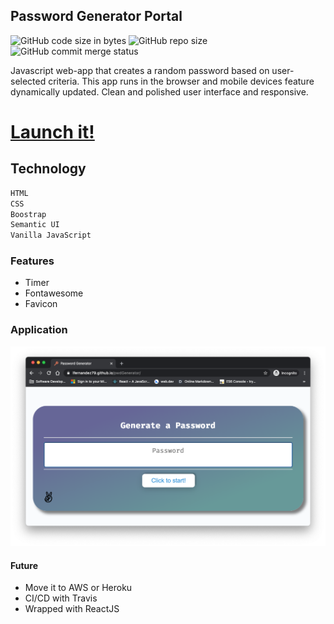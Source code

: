 ## Password Generator Portal

![GitHub code size in bytes](https://img.shields.io/github/languages/code-size/lfernandez79/pwdGenerator)
![GitHub repo size](https://img.shields.io/github/repo-size/lfernandez79/pwdGenerator?color=orange&logo=javascript)
![GitHub commit merge status](https://img.shields.io/github/commit-status/lfernandez79/pwdGenerator/master/d65997ca00043d42e1fb834c57fa22cde8b9e339)

Javascript web-app that creates a random password based on user-selected criteria. This app runs in the browser and mobile devices feature dynamically updated. Clean and polished user interface and responsive.

# [Launch it!](https://lfernandez79.github.io/pwdGenerator/)

## Technology

```sh
HTML
CSS
Boostrap
Semantic UI
Vanilla JavaScript
```
### Features 
* Timer
* Fontawesome
* Favicon

### Application

![password generator](./Assets/PG.png)

#### Future
* Move it to AWS or Heroku
* CI/CD with Travis
* Wrapped with ReactJS